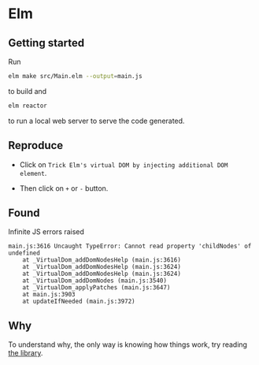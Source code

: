 # Elm

## Getting started

Run

```bash
elm make src/Main.elm --output=main.js
```

to build and

```bash
elm reactor
```

to run a local web server to serve the code generated.

## Reproduce

- Click on `Trick Elm's virtual DOM by injecting additional DOM element`.

- Then click on `+` or `-` button.

## Found

Infinite JS errors raised

```
main.js:3616 Uncaught TypeError: Cannot read property 'childNodes' of undefined
    at _VirtualDom_addDomNodesHelp (main.js:3616)
    at _VirtualDom_addDomNodesHelp (main.js:3624)
    at _VirtualDom_addDomNodesHelp (main.js:3624)
    at _VirtualDom_addDomNodes (main.js:3540)
    at _VirtualDom_applyPatches (main.js:3647)
    at main.js:3903
    at updateIfNeeded (main.js:3972)
```

## Why

To understand why, the only way is knowing how things work, try reading [the library](https://github.com/elm/virtual-dom/blob/master/src/Elm/Kernel/VirtualDom.js#L1314-L1315).
